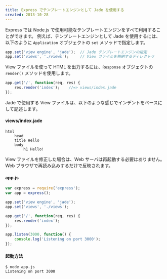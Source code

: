 ```yaml
---
title: Express でテンプレートエンジンとして Jade を使用する
created: 2013-10-28
---
```


Express では Node.js で使用可能なテンプレートエンジンをすべて利用することができます。
例えば、テンプレートエンジンとして Jade を使用するには、以下のように `Application` オブジェクトの `set` メソッドで指定します。

```javascript
app.set('view engine', 'jade');  // Jade テンプレートエンジンの指定
app.set('views', './views');     // View ファイルを格納するディレクトリ
```

View ファイルを使って HTML を出力するには、`Response` オブジェクトの `render()` メソッドを使用します。

```javascript
app.get('/', function(req, res) {
    res.render('index');    //=> views/index.jade
});
```

Jade で使用する View ファイルは、以下のような感じでインデントをベースにして記述します。

#### views/index.jade

```
html
    head
    title Hello
    body
        h1 Hello!
```

View ファイルを修正した場合は、Web サーバは再起動する必要はありません。Web ブラウザで再読み込みするだけで反映されます。

#### app.js

```javascript
var express = require('express');
var app = express();

app.set('view engine', 'jade');
app.set('views', './views');

app.get('/', function(req, res) {
    res.render('index');
});

app.listen(3000, function() {
    console.log('Listening on port 3000');
});
```

#### 起動方法

```
$ node app.js
Listening on port 3000
```

